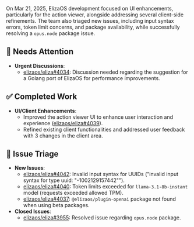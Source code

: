 On Mar 21, 2025, ElizaOS development focused on UI enhancements, particularly for the action viewer, alongside addressing several client-side refinements. The team also triaged new issues, including input syntax errors, token limit concerns, and package availability, while successfully resolving a `opus.node` package issue.

## 🚨 Needs Attention
- **Urgent Discussions**:
    - [elizaos/eliza#4034](https://github.com/elizaos/eliza/issues/4034): Discussion needed regarding the suggestion for a Golang port of ElizaOS for performance improvements.

## ✅ Completed Work
- **UI/Client Enhancements**:
    - Improved the action viewer UI to enhance user interaction and experience ([elizaos/eliza#4039](https://github.com/elizaos/eliza/pull/4039)).
    - Refined existing client functionalities and addressed user feedback with 3 changes in the client area.

## 🐞 Issue Triage
- **New Issues**:
    - [elizaos/eliza#4042](https://github.com/elizaos/eliza/issues/4042): Invalid input syntax for UUIDs ("invalid input syntax for type uuid: \"-1002129157442\"").
    - [elizaos/eliza#4040](https://github.com/elizaos/eliza/issues/4040): Token limits exceeded for `llama-3.1-8b-instant` model (requests exceeded allowed TPM).
    - [elizaos/eliza#4037](https://github.com/elizaos/eliza/issues/4037): `@elizaos/plugin-openai` package not found when using beta packages.
- **Closed Issues**:
    - [elizaos/eliza#3955](https://github.com/elizaos/eliza/issues/3955): Resolved issue regarding `opus.node` package.